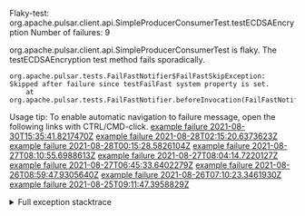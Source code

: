         
Flaky-test: org.apache.pulsar.client.api.SimpleProducerConsumerTest.testECDSAEncryption
Number of failures: 9

org.apache.pulsar.client.api.SimpleProducerConsumerTest is flaky. The testECDSAEncryption test method fails sporadically.

```
org.apache.pulsar.tests.FailFastNotifier$FailFastSkipException: Skipped after failure since testFailFast system property is set.
	at org.apache.pulsar.tests.FailFastNotifier.beforeInvocation(FailFastNotifier.java:88)

```

Usage tip: To enable automatic navigation to failure message, open the following links with CTRL/CMD-click.
[example failure 2021-08-30T15:35:41.8217470Z](https://github.com/apache/pulsar/runs/3463119398?check_suite_focus=true#step:9:3347)
[example failure 2021-08-28T02:15:20.6373623Z](https://github.com/apache/pulsar/runs/3448473880?check_suite_focus=true#step:9:2344)
[example failure 2021-08-28T00:15:28.5826104Z](https://github.com/apache/pulsar/runs/3447917315?check_suite_focus=true#step:9:1712)
[example failure 2021-08-27T08:10:55.6988613Z](https://github.com/apache/pulsar/runs/3440980370?check_suite_focus=true#step:9:2411)
[example failure 2021-08-27T08:04:14.7220127Z](https://github.com/apache/pulsar/runs/3440855241?check_suite_focus=true#step:9:2336)
[example failure 2021-08-27T06:45:33.6402279Z](https://github.com/apache/pulsar/runs/3440411158?check_suite_focus=true#step:9:2337)
[example failure 2021-08-26T08:59:47.9305640Z](https://github.com/apache/pulsar/runs/3430539961?check_suite_focus=true#step:9:3046)
[example failure 2021-08-26T07:10:23.3461930Z](https://github.com/apache/pulsar/runs/3429892136?check_suite_focus=true#step:9:2398)
[example failure 2021-08-25T09:11:47.3958829Z](https://github.com/apache/pulsar/runs/3420085427?check_suite_focus=true#step:10:2308)


<details>
<summary>Full exception stacktrace</summary>
<code><pre>
org.apache.pulsar.tests.FailFastNotifier$FailFastSkipException: Skipped after failure since testFailFast system property is set.
	at org.apache.pulsar.tests.FailFastNotifier.beforeInvocation(FailFastNotifier.java:88)

</pre></code>
</details>

